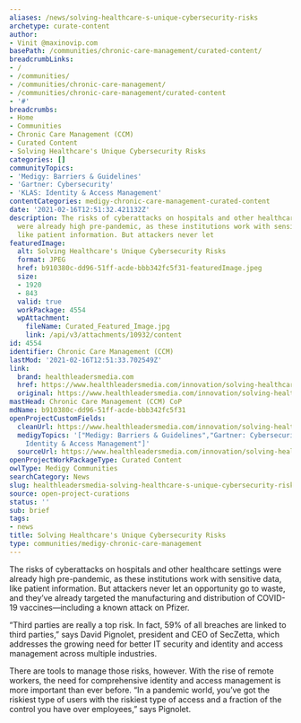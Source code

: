 ```yaml
---
aliases: /news/solving-healthcare-s-unique-cybersecurity-risks
archetype: curate-content
author:
- Vinit @maxinovip.com
basePath: /communities/chronic-care-management/curated-content/
breadcrumbLinks:
- /
- /communities/
- /communities/chronic-care-management/
- /communities/chronic-care-management/curated-content
- '#'
breadcrumbs:
- Home
- Communities
- Chronic Care Management (CCM)
- Curated Content
- Solving Healthcare's Unique Cybersecurity Risks
categories: []
communityTopics:
- 'Medigy: Barriers & Guidelines'
- 'Gartner: Cybersecurity'
- 'KLAS: Identity & Access Management'
contentCategories: medigy-chronic-care-management-curated-content
date: '2021-02-16T12:51:32.421132Z'
description: The risks of cyberattacks on hospitals and other healthcare settings
  were already high pre-pandemic, as these institutions work with sensitive data,
  like patient information. But attackers never let
featuredImage:
  alt: Solving Healthcare's Unique Cybersecurity Risks
  format: JPEG
  href: b910380c-dd96-51ff-acde-bbb342fc5f31-featuredImage.jpeg
  size:
  - 1920
  - 843
  valid: true
  workPackage: 4554
  wpAttachment:
    fileName: Curated_Featured_Image.jpg
    link: /api/v3/attachments/10932/content
id: 4554
identifier: Chronic Care Management (CCM)
lastMod: '2021-02-16T12:51:33.702549Z'
link:
  brand: healthleadersmedia.com
  href: https://www.healthleadersmedia.com/innovation/solving-healthcares-unique-cybersecurity-risks
  original: https://www.healthleadersmedia.com/innovation/solving-healthcares-unique-cybersecurity-risks
mastHead: Chronic Care Management (CCM) CoP
mdName: b910380c-dd96-51ff-acde-bbb342fc5f31
openProjectCustomFields:
  cleanUrl: https://www.healthleadersmedia.com/innovation/solving-healthcares-unique-cybersecurity-risks
  medigyTopics: '["Medigy: Barriers & Guidelines","Gartner: Cybersecurity","KLAS:
    Identity & Access Management"]'
  sourceUrl: https://www.healthleadersmedia.com/innovation/solving-healthcares-unique-cybersecurity-risks
openProjectWorkPackageType: Curated Content
owlType: Medigy Communities
searchCategory: News
slug: healthleadersmedia-solving-healthcare-s-unique-cybersecurity-risks
source: open-project-curations
status: ''
sub: brief
tags:
- news
title: Solving Healthcare's Unique Cybersecurity Risks
type: communities/medigy-chronic-care-management
---
```


<p>The risks of cyberattacks on hospitals and other healthcare settings were already high pre-pandemic, as these institutions work with sensitive data, like patient information. But attackers never let an opportunity go to waste, and they’ve already targeted the manufacturing and distribution of COVID-19 vaccines—including a known attack on Pfizer.</p><p>“Third parties are really a top risk. In fact, 59% of all breaches are linked to third parties,” says David Pignolet, president and CEO of SecZetta, which addresses the growing need for better IT security and identity and access management across multiple industries.</p><p>There are tools to manage those risks, however. With the rise of remote workers, the need for comprehensive identity and access management is more important than ever before. “In a pandemic world, you’ve got the riskiest type of users with the riskiest type of access and a fraction of the control you have over employees,” says Pignolet.</p>